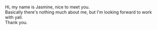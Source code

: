 Hi, my name is Jasmine, nice to meet you. <br>
Basically there's nothing much about me, but I'm looking forward to work with yall.<br>
Thank you.
